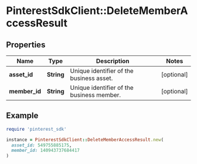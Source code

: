 # PinterestSdkClient::DeleteMemberAccessResult

## Properties

| Name | Type | Description | Notes |
| ---- | ---- | ----------- | ----- |
| **asset_id** | **String** | Unique identifier of the business asset. | [optional] |
| **member_id** | **String** | Unique identifier of the business member. | [optional] |

## Example

```ruby
require 'pinterest_sdk'

instance = PinterestSdkClient::DeleteMemberAccessResult.new(
  asset_id: 549755885175,
  member_id: 140943737684417
)
```

